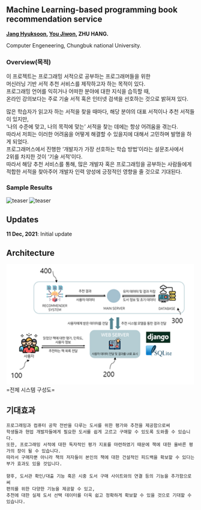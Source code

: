 ## Machine Learning-based programming book recommendation service

**[Jang Hyuksoon](mailto:smashh712@gmail.com), [You Jiwon](mailto:jiwon71@g.cbnu.ac.kr), ZHU HANG.**
 
Computer Engeneering, Chungbuk national University.

### Overview(목적)
이 프로젝트는 프로그래밍 서적으로 공부하는 프로그래머들을 위한  
머신러닝 기반 서적 추천 서비스를 제작하고자 하는 목적이 있다.  
프로그래밍 언어를 익히거나 어떠한 분야에 대한 지식을 습득할 때,  
온라인 강의보다는 주로 기술 서적 혹은 인터넷 검색을 선호하는 것으로 밝혀져 있다.  

많은 학습자가 읽고자 하는 서적을 찾을 때마다, 해당 분야의 대표 서적이나 추천 서적들이 있지만,  
‘나의 수준에 맞고, 나의 목적에 맞는’ 서적을 찾는 데에는 항상 어려움을 겪는다.  
따라서 저희는 이러한 어려움을 어떻게 해결할 수 있을지에 대해서 고민하며 발명을 하게 되었다.  
프로그래머스에서 진행한 ‘개발자가 가장 선호하는 학습 방법’이라는 설문조사에서  
2위를 차지한 것이 ‘기술 서적’이다.  
따라서 해당 추천 서비스를 통해, 많은 개발자 혹은 프로그래밍을 공부하는 사람들에게  
적합한 서적을 찾아주어 개발자 인력 양성에 긍정적인 영향을 줄 것으로 기대된다.  

### Sample Results
<img width="1000" alt="teaser" src="https://user-images.githubusercontent.com/47660152/145638709-12a655e6-6700-4646-960e-c88c6e449a31.png">
<img width="1000" alt="teaser" src="https://user-images.githubusercontent.com/47660152/145638737-2079d87a-9f84-4534-b43c-aee602e7b4b2.png">


## Updates
**11 Dec, 2021**: Initial update

## Architecture
<img width="500" alt="architecture" src="./img/architecture.png">  
=전체 시스템 구성도=

## 기대효과
```
프로그래밍과 컴퓨터 공학 전반을 다루는 도서를 위한 평가와 추천을 제공함으로써  
학생들과 현업 개발자들에게 필요한 도서를 쉽게 고르고 구매할 수 있도록 도와줄 수 있습니다.  
또한, 프로그래밍 서적에 대한 독자적인 평가 지표를 마련하였기 때문에 책에 대한 올바른 평가의 장이 될 수 있습니다.  
따라서 구매자뿐 아니라 책의 저자들이 본인의 책에 대한 건설적인 피드백을 확보할 수 있다는 부가 효과도 있을 것입니다.  

향후, 도서관 확인/대출 기능 혹은 시중 도서 구매 사이트와의 연결 등의 기능을 추가함으로써  
편의를 위한 다양한 기능을 제공할 수 있고,  
추천에 대한 실제 도서 선택 데이터를 더욱 쉽고 정확하게 확보할 수 있을 것으로 기대할 수 있습니다.  
```